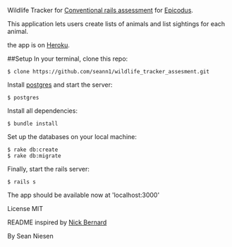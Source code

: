 Wildlife Tracker for [Conventional rails assessment](http://www.learnhowtoprogram.com/lessons/conventional-rails-assessment) for [Epicodus](http://www.epicodus.com/).

This application lets users create lists of animals and list sightings for each animal.

the app is on [Heroku](http://wildlife-assesment.herokuapp.com/).

##Setup
In your terminal, clone this repo:

```console
$ clone https://github.com/seann1/wildlife_tracker_assesment.git
```

Install [postgres](http://www.postgresql.org/download/) and start the server:

```console
$ postgres
```
Install all dependencies:

```console
$ bundle install
```

Set up the databases on your local machine:

```console
$ rake db:create
$ rake db:migrate
```

Finally, start the rails server:

```console
$ rails s
```
The app should be available now at 'localhost:3000'

License
MIT

README inspired by [Nick Bernard](http://nrbernard.com)

By Sean Niesen
